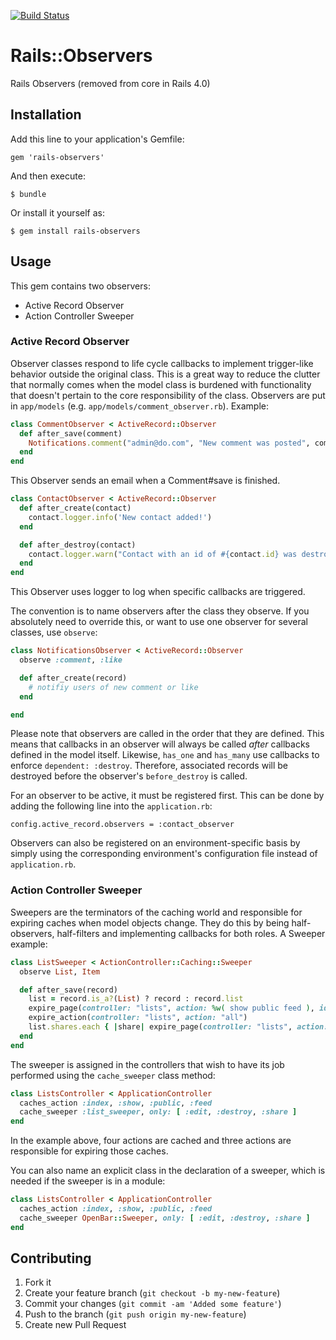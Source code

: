 [![Build Status](https://secure.travis-ci.org/rails/rails-observers.png)](https://travis-ci.org/rails/rails-observers)
# Rails::Observers

Rails Observers (removed from core in Rails 4.0)

## Installation

Add this line to your application's Gemfile:

    gem 'rails-observers'

And then execute:

    $ bundle

Or install it yourself as:

    $ gem install rails-observers

## Usage

This gem contains two observers:

* Active Record Observer
* Action Controller Sweeper

### Active Record Observer

Observer classes respond to life cycle callbacks to implement trigger-like
behavior outside the original class. This is a great way to reduce the
clutter that normally comes when the model class is burdened with
functionality that doesn't pertain to the core responsibility of the
class. Observers are put in `app/models` (e.g.
`app/models/comment_observer.rb`). Example:

```ruby
class CommentObserver < ActiveRecord::Observer
  def after_save(comment)
    Notifications.comment("admin@do.com", "New comment was posted", comment).deliver
  end
end
```

This Observer sends an email when a Comment#save is finished.

```ruby
class ContactObserver < ActiveRecord::Observer
  def after_create(contact)
    contact.logger.info('New contact added!')
  end

  def after_destroy(contact)
    contact.logger.warn("Contact with an id of #{contact.id} was destroyed!")
  end
end
```

This Observer uses logger to log when specific callbacks are triggered.

The convention is to name observers after the class they observe. If you
absolutely need to override this, or want to use one observer for several
classes, use `observe`:

```ruby
class NotificationsObserver < ActiveRecord::Observer
  observe :comment, :like

  def after_create(record)
    # notifiy users of new comment or like
  end

end
```

Please note that observers are called in the order that they are defined. This means that callbacks in an observer
will always be called *after* callbacks defined in the model itself. Likewise, `has_one` and `has_many`
use callbacks to enforce `dependent: :destroy`. Therefore, associated records will be destroyed before
the observer's `before_destroy` is called.

For an observer to be active, it must be registered first. This can be done by adding the following line into the `application.rb`:

    config.active_record.observers = :contact_observer

Observers can also be registered on an environment-specific basis by simply using the corresponding environment's configuration file instead of `application.rb`.

### Action Controller Sweeper

Sweepers are the terminators of the caching world and responsible for expiring caches when model objects change.
They do this by being half-observers, half-filters and implementing callbacks for both roles. A Sweeper example:

```ruby
class ListSweeper < ActionController::Caching::Sweeper
  observe List, Item

  def after_save(record)
    list = record.is_a?(List) ? record : record.list
    expire_page(controller: "lists", action: %w( show public feed ), id: list.id)
    expire_action(controller: "lists", action: "all")
    list.shares.each { |share| expire_page(controller: "lists", action: "show", id: share.url_key) }
  end
end
```

The sweeper is assigned in the controllers that wish to have its job performed using the `cache_sweeper` class method:

```ruby
class ListsController < ApplicationController
  caches_action :index, :show, :public, :feed
  cache_sweeper :list_sweeper, only: [ :edit, :destroy, :share ]
end
```

In the example above, four actions are cached and three actions are responsible for expiring those caches.

You can also name an explicit class in the declaration of a sweeper, which is needed if the sweeper is in a module:

```ruby
class ListsController < ApplicationController
  caches_action :index, :show, :public, :feed
  cache_sweeper OpenBar::Sweeper, only: [ :edit, :destroy, :share ]
end
```

## Contributing

1. Fork it
2. Create your feature branch (`git checkout -b my-new-feature`)
3. Commit your changes (`git commit -am 'Added some feature'`)
4. Push to the branch (`git push origin my-new-feature`)
5. Create new Pull Request
